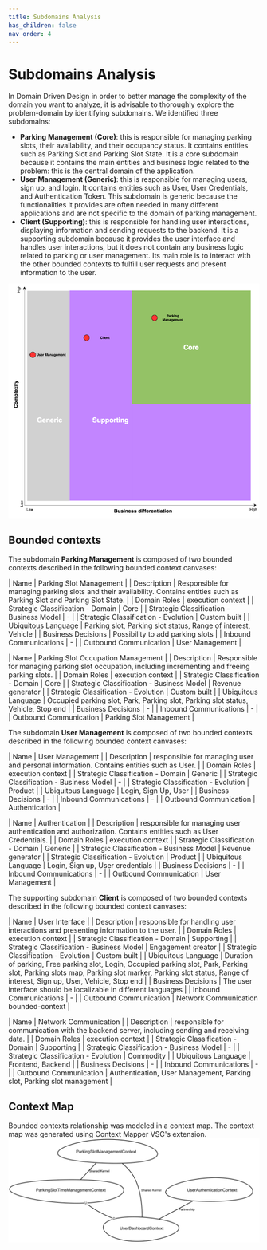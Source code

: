 ```yaml
---
title: Subdomains Analysis
has_children: false
nav_order: 4
---
```


# Subdomains Analysis

In Domain Driven Design in order to better manage the complexity of the domain you want to analyze, it is advisable to thoroughly explore the problem-domain by identifying subdomains.
We identified three subdomains:
* **Parking Management (Core)**: this is responsible for managing parking slots, their availability, and their occupancy status. It contains entities such as Parking Slot and Parking Slot State. It is a core subdomain because it contains the main entities and business logic related to the problem: this is the central domain of the application.
* **User Management (Generic)**: this is responsible for managing users, sign up, and login. It contains entities such as User, User Credentials, and Authentication Token. This subdomain is generic because the functionalities it provides are often needed in many different applications and are not specific to the domain of parking management.
* **Client (Supporting)**: this is responsible for handling user interactions, displaying information and sending requests to the backend. It is a supporting subdomain because it provides the user interface and handles user interactions, but it does not contain any business logic related to parking or user management. Its main role is to interact with the other bounded contexts to fulfill user requests and present information to the user.

![alt text](https://github.com/antonioiannotta/LSS-documentation/blob/main/strategic_design/core_domain_chart.png?raw=true "Core Domain Chart")

## Bounded contexts

The subdomain **Parking Management** is composed of two bounded contexts described in the following bounded context canvases:

| Name | Parking Slot Management |
| Description | Responsible for managing parking slots and their availability. Contains entities such as Parking Slot and Parking Slot State. |
| Domain Roles | execution context |
| Strategic Classification - Domain | Core |
| Strategic Classification - Business Model | - |
| Strategic Classification - Evolution | Custom built |
| Ubiquitous Language | Parking slot, Parking slot status, Range of interest, Vehicle |
| Business Decisions | Possibility to add parking slots |
| Inbound Communications | - |
| Outbound Communication | User Management |

| Name | Parking Slot Occupation Management |
| Description | Responsible for managing parking slot occupation, including incrementing and freeing parking slots. |
| Domain Roles | execution context |
| Strategic Classification - Domain | Core |
| Strategic Classification - Business Model | Revenue generator |
| Strategic Classification - Evolution | Custom built |
| Ubiquitous Language | Occupied parking slot, Park, Parking slot, Parking slot status, Vehicle, Stop end |
| Business Decisions | - |
| Inbound Communications | - |
| Outbound Communication | Parking Slot Management |

The subdomain **User Management** is composed of two bounded contexts described in the following bounded context canvases:

| Name | User Management |
| Description | responsible for managing user and personal information. Contains entities such as User. |
| Domain Roles | execution context |
| Strategic Classification - Domain | Generic |
| Strategic Classification - Business Model | - |
| Strategic Classification - Evolution | Product |
| Ubiquitous Language | Login, Sign Up, User |
| Business Decisions | - |
| Inbound Communications | - |
| Outbound Communication | Authentication |

| Name | Authentication |
| Description | responsible for managing user authentication and authorization. Contains entities such as User Credentials. |
| Domain Roles | execution context |
| Strategic Classification - Domain | Generic |
| Strategic Classification - Business Model | Revenue generator |
| Strategic Classification - Evolution | Product |
| Ubiquitous Language | Login, Sign up, User credentials |
| Business Decisions | - |
| Inbound Communications | - |
| Outbound Communication | User Management |

The supporting subdomain **Client** is composed of two bounded contexts described in the following bounded context canvases:

| Name | User Interface |
| Description | responsible for handling user interactions and presenting information to the user. |
| Domain Roles | execution context |
| Strategic Classification - Domain | Supporting |
| Strategic Classification - Business Model | Engagement creator |
| Strategic Classification - Evolution | Custom built |
| Ubiquitous Language | Duration of parking, Free parking slot, Login, Occupied parking slot, Park, Parking slot, Parking slots map, Parking slot marker, Parking slot status, Range of interest, Sign up, User, Vehicle, Stop end |
| Business Decisions | The user interface should be localizable in different languages |
| Inbound Communications | - |
| Outbound Communication | Network Communication bounded-context |

| Name | Network Communication |
| Description | responsible for communication with the backend server, including sending and receiving data. |
| Domain Roles | execution context |
| Strategic Classification - Domain | Supporting |
| Strategic Classification - Business Model | - |
| Strategic Classification - Evolution | Commodity |
| Ubiquitous Language | Frontend, Backend |
| Business Decisions | - |
| Inbound Communications | - |
| Outbound Communication | Authentication, User Management, Parking slot, Parking slot management |


## Context Map
Bounded contexts relationship was modeled in a context map. The context map was generated using Context Mapper VSC's extension.
![alt text](https://github.com/antonioiannotta/LSS-documentation/blob/main/strategic_design/cm.png?raw=true "System context map")

